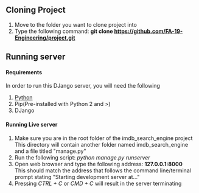 ## Cloning Project
1. Move to the folder you want to clone project into
2. Type the following command: **git clone https://github.com/FA-19-Engineering/project.git**

## Running server
#### Requirements
In order to run this DJango server, you will need the following
1. [Python](https://www.python.org/downloads/)
2. Pip(Pre-installed with Python 2 and >)
3. DJango  

#### Running Live server
1. Make sure you are in the root folder of the imdb_search_engine project
	This directory will contain another folder named imdb_search_engine and a file titled "manage.py"
2. Run the following script: _python manage.py runserver_
3. Open web browser and type the following address: **127.0.0.1:8000**  
	This should match the address that follows the command line/terminal prompt stating "Starting development server at..."
4. Pressing _CTRL + C_ or _CMD + C_ will result in the server terminating
